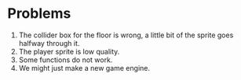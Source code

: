 # Problems
1. The collider box for the floor is wrong, a little bit of the sprite goes halfway through it.
2. The player sprite is low quality.
3. Some functions do not work.
4. We might just make a new game engine.
